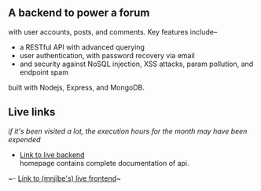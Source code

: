 ## **A backend to power a forum**
with user accounts, posts, and comments. Key features include– 
- a RESTful API with advanced querying
- user authentication, with password recovery via email
- and security against NoSQL injection, XSS attacks, param pollution, and endpoint spam

built with Nodejs, Express, and MongoDB.

## Live links
*if it's been visited a lot, the execution hours for the month may have been expended*

- [Link to live backend](forum-production-17bf.up.railway.app) <br/>
    homepage contains complete documentation of api. 
    
~- [Link to (mnjibe's) live frontend]()~
